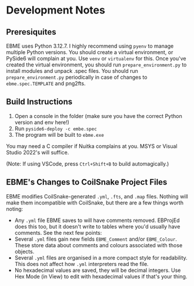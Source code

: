 # Development Notes

## Preresiquites

EBME uses Python 3.12.7. I highly recommend using `pyenv` to manage multiple Python versions.
You should create a virtual environment, or PySide6 will complain at you. Use `venv` or `virtualenv` for this.
Once you've created the virtual environment, you should run `prepare_environment.py` to install modules and unpack .spec files.
You should run `prepare_environment.py` periodically in case of changes to `ebme.spec.TEMPLATE` and png2fts.

## Build Instructions

1. Open a console in the folder (make sure you have the correct Python version and env here!)
2. Run `pyside6-deploy -c embe.spec`
3. The program will be built to `ebme.exe`

You may need a C compiler if Nuitka complains at you. MSYS or Visual Studio 2022's will suffice.

(Note: If using VSCode, press `Ctrl+Shift+B` to build automagically.)

## EBME's Changes to CoilSnake Project Files

EBME modifies CoilSnake-generated `.yml`, `.fts`, and `.map` files. Nothing will make them incompatible with CoilSnake, but there are a few things worth noting:

* Any `.yml` file EBME saves to will have comments removed. EBProjEd does this too, but it doesn't write to tables where you'd usually have comments. See the next few points:
* Several `.yml` files gain new fields `EBME_Comment` and/or `EBME_Colour`. These store data about comments and colours associated with those objects.
* Several `.yml` files are organised in a more compact style for readability. This does not affect how `.yml` interpreters read the file.
* No hexadecimal values are saved, they will be decimal integers. Use Hex Mode (in View) to edit with hexadecimal values if that's your thing.
